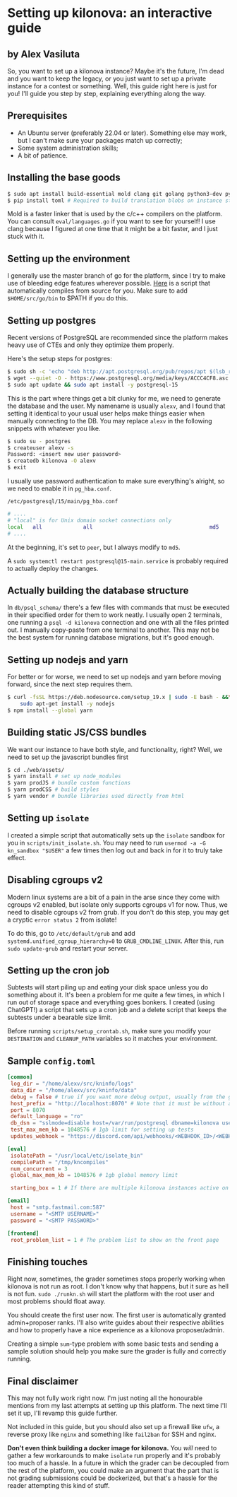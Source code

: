 # Setting up kilonova: an interactive guide

## by Alex Vasiluta


So, you want to set up a kilonova instance? Maybe it's the future, I'm dead and you want to keep the legacy, or you just want to set up a private instance for a contest or something. Well, this guide right here is just for you! I'll guide you step by step, explaining everything along the way.


## Prerequisites

- An Ubuntu server (preferably 22.04 or later). Something else may work, but I can't make sure your packages match up correctly;
- Some system administration skills;
- A bit of patience.

## Installing the base goods

```bash
$ sudo apt install build-essential mold clang git golang python3-dev python3-pip python-is-python3
$ pip install toml # Required to build translation blobs on instance start
```

Mold is a faster linker that is used by the c/c++ compilers on the platform. You can consult `eval/languages.go` if you want to see for yourself!
I use clang because I figured at one time that it might be a bit faster, and I just stuck with it.

## Setting up the environment

I generally use the master branch of go for the platform, since I try to make use of bleeding edge features wherever possible. [Here](https://raw.githubusercontent.com/AlexVasiluta/dotfiles/master/scripts/setup/golang.sh) is a script that automatically compiles from source for you. Make sure to add `$HOME/src/go/bin` to $PATH if you do this.

## Setting up postgres

Recent versions of PostgreSQL are recommended since the platform makes heavy use of CTEs and only they optimize them properly.

Here's the setup steps for postgres:

```bash
$ sudo sh -c 'echo "deb http://apt.postgresql.org/pub/repos/apt $(lsb_release -cs)-pgdg main" > /etc/apt/sources.list.d/pgdg.list'
$ wget --quiet -O - https://www.postgresql.org/media/keys/ACCC4CF8.asc | sudo tee /etc/apt/trusted.gpg.d/psql.asc
$ sudo apt update && sudo apt install -y postgresql-15
```

This is the part where things get a bit clunky for me, we need to generate the database and the user. My namename is usually `alexv`, and I found that setting it identical to your usual user helps make things easier when manually connecting to the DB. You may replace `alexv` in the following snippets with whatever you like.

```bash
$ sudo su - postgres
$ createuser alexv -s
Password: <insert new user password>
$ createdb kilonova -O alexv
$ exit
```

I usually use password authentication to make sure everything's alright, so we need to enable it in `pg_hba.conf`.

`/etc/postgresql/15/main/pg_hba.conf`
```bash
# ....
# "local" is for Unix domain socket connections only
local   all             all                                     md5
# ....
```

At the beginning, it's set to `peer`, but I always modify to `md5`.

A `sudo systemctl restart postgresql@15-main.service` is probably required to actually deploy the changes.

## Actually building the database structure

In `db/psql_schema/` there's a few files with commands that must be executed in their specified order for them to work neatly. I usually open 2 terminals, one running a `psql -d kilonova` connection and one with all the files printed out. I manually copy-paste from one terminal to another. This may not be the best system for running database migrations, but it's good enough.

## Setting up nodejs and yarn

For better or for worse, we need to set up nodejs and yarn before moving forward, since the next step requires them.

```bash
$ curl -fsSL https://deb.nodesource.com/setup_19.x | sudo -E bash - &&\
	sudo apt-get install -y nodejs
$ npm install --global yarn
```

## Building static JS/CSS bundles

We want our instance to have both style, and functionality, right? Well, we need to set up the javascript bundles first

```bash
$ cd ./web/assets/
$ yarn install # set up node_modules
$ yarn prodJS # bundle custom functions
$ yarn prodCSS # build styles
$ yarn vendor # bundle libraries used directly from html
```

## Setting up `isolate`

I created a simple script that automatically sets up the `isolate` sandbox for you in `scripts/init_isolate.sh`. You may need to run `usermod -a -G kn_sandbox "$USER"` a few times then log out and back in for it to truly take effect.

## Disabling cgroups v2

Modern linux systems are a bit of a pain in the arse since they come with cgroups v2 enabled, but isolate only supports cgroups v1 for now. Thus, we need to disable cgroups v2 from grub. If you don't do this step, you may get a cryptic `error status 2` from isolate!

To do this, go to `/etc/default/grub` and add `systemd.unified_cgroup_hierarchy=0` to `GRUB_CMDLINE_LINUX`. After this, run `sudo update-grub` and restart your server.

## Setting up the cron job

Subtests will start piling up and eating your disk space unless you do something about it. It's been a problem for me quite a few times, in which I run out of storage space and everything goes bonkers. I created (using ChatGPT!) a script that sets up a cron job and a delete script that keeps the subtests under a bearable size limit.

Before running `scripts/setup_crontab.sh`, make sure you modify your `DESTINATION` and `CLEANUP_PATH` variables so it matches your environment.

## Sample `config.toml`

```toml
[common]
 log_dir = "/home/alexv/src/kninfo/logs"
 data_dir = "/home/alexv/src/kninfo/data"
 debug = false # true if you want more debug output, usually from the grader.
 host_prefix = "http://localhost:8070" # Note that it must be without an ending back slash!
 port = 8070
 default_language = "ro"
 db_dsn = "sslmode=disable host=/var/run/postgresql dbname=kilonova user=<YOUR USERNAME> password=<YOUR PSQL PASSWORD> application_name=kilonova"
 test_max_mem_kb = 1048576 # 1gb limit for setting up tests
 updates_webhook = "https://discord.com/api/webhooks/<WEBHOOK_ID>/<WEBHOOK_SECRET>" # Webhook for audit log updates

[eval]
 isolatePath = "/usr/local/etc/isolate_bin"
 compilePath = "/tmp/kncompiles"
 num_concurrent = 3
 global_max_mem_kb = 1048576 # 1gb global memory limit

 starting_box = 1 # If there are multiple kilonova instances active on the system, change to a multiple of 100, just to be safe 

[email]
 host = "smtp.fastmail.com:587"
 username = "<SMTP USERNAME>"
 password = "<SMTP PASSWORD>"

[frontend]
 root_problem_list = 1 # The problem list to show on the front page
 ```

## Finishing touches

Right now, sometimes, the grader sometimes stops properly working when kilonova is not run as root. I don't know why that happens, but it sure as hell is not fun. `sudo ./runkn.sh` will start the platform with the root user and most problems should float away.

You should create the first user now. The first user is automatically granted admin+proposer ranks. I'll also write guides about their respective abilities and how to properly have a nice experience as a kilonova proposer/admin.

Creating a simple `sum`-type problem with some basic tests and sending a sample solution should help you make sure the grader is fully and correctly running.

## Final disclaimer

This may not fully work right now. I'm just noting all the honourable mentions from my last attempts at setting up this platform. The next time I'll set it up, I'll revamp this guide further.

Not included in this guide, but you should also set up a firewall like `ufw`, a reverse proxy like `nginx` and something like `fail2ban` for SSH and nginx.

**Don't even think building a docker image for kilonova.** You *will* need to gather a few workarounds to make `isolate` run properly and it's probably too much of a hassle. In a future in which the grader can be decoupled from the rest of the platform, you could make an argument that the part that is not grading submissions could be dockerized, but that's a hassle for the reader attempting this kind of stuff.


